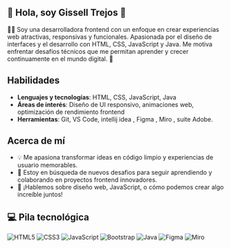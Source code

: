 ## 💫 Hola, soy Gissell Trejos 👋  

👩‍💻 Soy una desarrolladora frontend con un enfoque en crear experiencias web atractivas, responsivas y funcionales. Apasionada por el diseño de interfaces y el desarrollo con HTML, CSS, JavaScript y Java. 
Me motiva enfrentar desafíos técnicos que me permitan aprender y crecer continuamente en el mundo digital. 🚀  

## Habilidades  
- **Lenguajes y tecnologías**: HTML, CSS, JavaScript, Java  
- **Áreas de interés**: Diseño de UI responsivo, animaciones web, optimización de rendimiento frontend  
- **Herramientas**: Git, VS Code, intellij idea , Figma , Miro , suite Adobe. 

## Acerca de mí  
- 💡 Me apasiona transformar ideas en código limpio y experiencias de usuario memorables.  
- 🌱 Estoy en búsqueda de nuevos desafios para seguir aprendiendo y colaborando en proyectos frontend innovadores.  
- 💬 ¡Hablemos sobre diseño web, JavaScript, o cómo podemos crear algo increíble juntos!  

## 💻 Pila tecnológica
![HTML5](https://img.shields.io/badge/-HTML5-E34F26?style=flat&logo=html5&logoColor=white) ![CSS3](https://img.shields.io/badge/-CSS3-1572B6?style=flat&logo=css3&logoColor=white) ![JavaScript](https://img.shields.io/badge/-JavaScript-F7DF1E?style=flat&logo=javascript&logoColor=black) ![Bootstrap](https://img.shields.io/badge/-Bootstrap-7952B3?style=flat&logo=bootstrap&logoColor=white) ![Java](https://img.shields.io/badge/-Java-007396?style=flat&logo=java&logoColor=white) ![Figma](https://img.shields.io/badge/-Figma-F24E1E?style=flat&logo=figma&logoColor=white) ![Miro](https://img.shields.io/badge/-Miro-FFD700?style=flat&logo=miro&logoColor=black)
